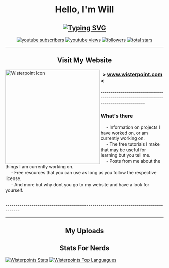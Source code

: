 <h1 align="center">Hello, I'm Will</h1>

<h2 align="center"><a href="https://git.io/typing-svg"><img src="https://readme-typing-svg.demolab.com?font=Roboto&size=18&duration=5000&pause=100&color=FFFFFF&center=true&vCenter=true&random=false&width=435&lines=Creator+of+Janky+Things;Aka.+Wisterpoint" alt="Typing SVG" /></a></h2>

  <p align="center">
    <a href="https://www.youtube.com/@Wisterpoint">
      <img alt="youtube subscribers" title="YouTube Subs" src="https://custom-icon-badges.demolab.com/youtube/channel/subscribers/UCLu58Tmw8LV5YnNX9WxKbbw?color=FF3131&label=SUBSCRIBE&logo=video&logoColor=white&style=for-the-badge&labelColor=C62828"/></a>
    <a href="https://www.youtube.com/@Wisterpoint">
      <img alt="youtube views" title="YouTube Views" src="https://custom-icon-badges.demolab.com/youtube/channel/views/UCLu58Tmw8LV5YnNX9WxKbbw?color=737373&logo=eye&logoColor=white&style=for-the-badge&labelColor=545454"/></a>
    <a href="https://github.com/Wisterpoint?tab=followers">
      <img alt="followers" title="Follow my Github" src="https://custom-icon-badges.demolab.com/github/followers/Wisterpoint?color=902BB4&labelColor=520F6B&style=for-the-badge&logo=person-add&label=Follow&logoColor=white"/></a>
    <a href="https://github.com/Wisterpoint?tab=repositories&sort=stargazers">
      <img alt="total stars" title="Total stars on GitHub" src="https://custom-icon-badges.demolab.com/github/stars/Wisterpoint?color=D1912F&style=for-the-badge&labelColor=AF7823&logo=star"/></a>
  </p>
  
<hr>

<h2 align="center">Visit My Website</h2>

  <a href="https://www.wisterpoint.com"><img align="left" alt="Wisterpoint Icon" width="300px" src="https://avatars.githubusercontent.com/u/162366085"/></a>
  <h3><strong> > <a href="https://www.wisterpoint.com">www.wisterpoint.com</a> <</strong></h3>
  <p>------------------------------------------------------------------------------------</p>
<h3>What's there</h3>
<p>
  　 - Information on projects I have worked on, or am currently working on.
  <br>　 - The free tutorials I make that may be useful for learning but you tell me.
  <br>　 - Posts from me about the things I am currently working on.
  <br>　 - Free resources that you can use as long as you follow the respective license.
  <br>　 - And more but why dont you go to my website and have a look for yourself.
  <br> 
</p>
<p>-------------------------------------------------------------------------------------</p>
    
<hr>

<h2 align="center">My Uploads</h2>

<!-- BEGIN YOUTUBE-CARDS -->
<!-- END YOUTUBE-CARDS -->

<h2 align="center">Stats For Nerds</h2>
<!--<details>-->
<!--<summary>Show/Hide</summary>-->
<a href="https://github.com/anuraghazra/github-readme-stats"><img alt="Wisterpoints Stats" src="https://github-readme-stats.vercel.app/api?username=Wisterpoint&show_icons=true&theme=onedark"/></a>
<a href="https://github.com/anuraghazra/github-readme-stats"><img alt="Wisterpoints Top Languagues" src="https://github-readme-stats.vercel.app/api/top-langs/?username=Wisterpoint&layout=compact&theme=onedark"/></a>

<!--</details>-->